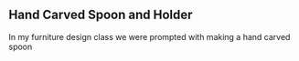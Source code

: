 ## Hand Carved Spoon and Holder

In my furniture design class we were prompted with making a hand carved spoon